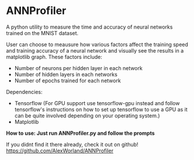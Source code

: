 # ANNProfiler
A python utility to measure the time and accuracy of neural networks trained on the MNIST dataset.

User can choose to meausure how various factors affect the training speed and training accuracy of a neural network and visually see the results in a matplotlib graph.
These factors include:
  - Number of neurons per hidden layer in each network
  - Number of hidden layers in each networks
  - Number of epochs trained for each network
 
Dependencies:
  - Tensorflow (For GPU support use tensorflow-gpu instead and follow tensorflow's instructions on how to set up tensorflow to use a GPU as it can be quite involved depending on your operating system.)
  - Matplotlib

**How to use: Just run ANNProfiler.py and follow the prompts**

If you didnt find it there already, check it out on github! https://github.com/AlexWorland/ANNProfiler
